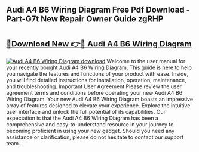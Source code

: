 ## Audi A4 B6 Wiring Diagram Free Pdf Download - Part-G7t New Repair Owner Guide zgRHP

# <h2><a href="http://dfqb7j.blite.top/?on=Audi+A4+B6+Wiring+Diagram">🔗Download New 👉🔴 Audi A4 B6 Wiring Diagram</a></h2>

[![Audi A4 B6 Wiring Diagram download](https://i.imgur.com/lujVjoI.png)](http://dfqb7j.blite.top/?on=Audi+A4+B6+Wiring+Diagram)
Welcome to the user manual for your recently bought Audi A4 B6 Wiring Diagram. This guide is here to help you navigate the features and functions of your product with ease. Inside, you will find detailed instructions for installation, operation, maintenance, and troubleshooting. Important User Agreement Please review the user agreement terms and conditions before operating your new Audi A4 B6 Wiring Diagram. Your new Audi A4 B6 Wiring Diagram boasts an impressive array of features designed to elevate your experience. Explore the intuitive user interface and unlock the full potential of its capabilities. Our expectation is that the Audi A4 B6 Wiring Diagram has been a comprehensive and easy-to-understand resource in your journey to becoming proficient in using your new gadget. Should you need any assistance or clarification, please do not hesitate to contact our support team.
